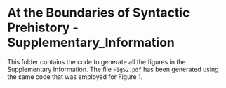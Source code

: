 # At the Boundaries of Syntactic Prehistory - Supplementary_Information

This folder contains the code to generate all the figures in the Supplementary Information.
The file ```FigS2.pdf``` has been generated using the same code that was employed for Figure 1.
